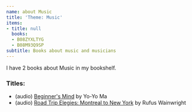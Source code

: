 ```yaml
---
name: about Music
title: 'Theme: Music'
items:
- title: null
  books:
  - B08ZYXLTYG
  - B08M93Q9SP
subtitle: Books about music and musicians
---
```

I have 2 books about Music in my bookshelf.

### Titles:
- (audio) [Beginner's Mind](/books/info/B08ZYXLTYG) by Yo-Yo Ma
- (audio) [Road Trip Elegies: Montreal to New York](/books/info/B08M93Q9SP) by Rufus Wainwright
